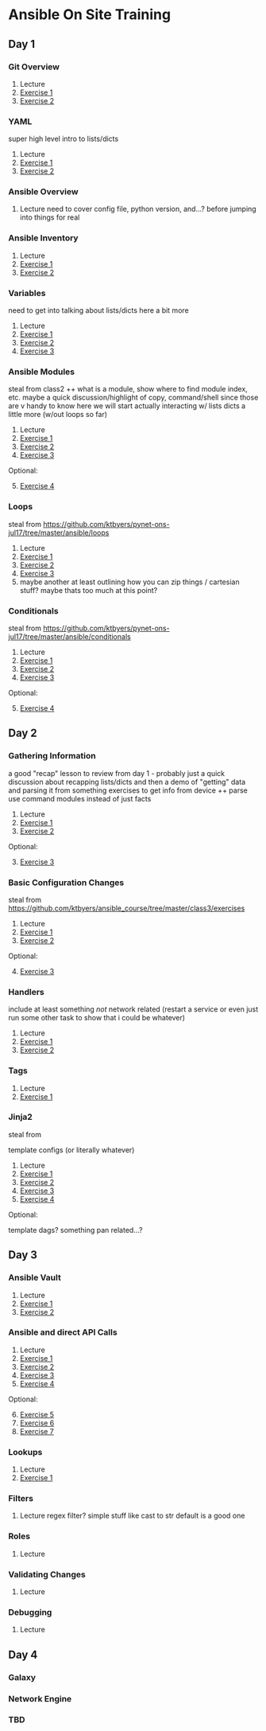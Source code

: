 # Ansible On Site Training

## Day 1

### Git Overview

1. Lecture
2. [Exercise 1](/day1/git/git_ex1.md)
3. [Exercise 2](/day1/git/git_ex2.md)

### YAML

super high level intro to lists/dicts

1. Lecture
2. [Exercise 1](/day1/yaml/yaml_ex1.md)
3. [Exercise 2](/day1/yaml/yaml_ex2.md)

### Ansible Overview

1. Lecture
    need to cover config file, python version, and...? before jumping into things for real

### Ansible Inventory

1. Lecture
2. [Exercise 1](/day1/inventory/inventory_ex1.md)
3. [Exercise 2](/day1/inventory/inventory_ex2.md)


### Variables

need to get into talking about lists/dicts here a bit more

1. Lecture
2. [Exercise 1](/day1/variables/variables_ex1.md)
3. [Exercise 2](/day1/variables/variables_ex2.md)
4. [Exercise 3](/day1/variables/variables_ex3.md)


### Ansible Modules

steal from class2 ++ what is a module, show where to find module index, etc. maybe a quick discussion/highlight of copy, command/shell since those are v handy to know
here we will start actually interacting w/ lists dicts a little more (w/out loops so far)

1. Lecture
2. [Exercise 1](/day1/modules/modules_ex1.md)
3. [Exercise 2](/day1/modules/modules_ex2.md)
4. [Exercise 3](/day1/modules/modules_ex3.md)

Optional:

5. [Exercise 4](/day1/modules/modules_ex4.md)


### Loops
steal from https://github.com/ktbyers/pynet-ons-jul17/tree/master/ansible/loops

1. Lecture
2. [Exercise 1](/day1/loops/loops_ex1.md)
3. [Exercise 2](/day1/loops/loops_ex2.md)
4. [Exercise 3](/day1/loops/loops_ex3.md)
5. maybe another at least outlining how you can zip things / cartesian stuff? maybe thats too much at this point?

### Conditionals
steal from https://github.com/ktbyers/pynet-ons-jul17/tree/master/ansible/conditionals

1. Lecture
2. [Exercise 1](/day1/conditionals/conditionals_ex1.md)
3. [Exercise 2](/day1/conditionals/conditionals_ex2.md)
3. [Exercise 3](/day1/conditionals/conditionals_ex3.md)

Optional:

5. [Exercise 4](/day1/conditionals/conditionals_ex4.md)

## Day 2

### Gathering Information

a good "recap" lesson to review from day 1 - probably just a quick discussion about recapping lists/dicts and then a demo of "getting" data and parsing it from something
exercises to get info from device ++ parse
use command modules instead of just facts

1. Lecture
2. [Exercise 1](/day2/gathering_info/gathering_info_ex1.md)
3. [Exercise 2](/day2/gathering_info/gathering_info_ex2.md)

Optional:

3. [Exercise 3](/day2/gathering_info/gathering_info_ex3.md)

### Basic Configuration Changes
steal from https://github.com/ktbyers/ansible_course/tree/master/class3/exercises

1. Lecture
2. [Exercise 1](/day2/basic_configuration/basic_configuration_ex1.md)
3. [Exercise 2](/day2/basic_configuration/basic_configuration_ex2.md)

Optional:

4. [Exercise 3](/day2/basic_configuration/basic_configuration_ex3.md)

### Handlers
include at least something *not* network related (restart a service or even just run some other task to show that i could be whatever)

1. Lecture
2. [Exercise 1](/day2/handlers/basic_configuration_ex1.md)
2. [Exercise 2](/day2/handlers/basic_configuration_ex2.md)

### Tags

1. Lecture
2. [Exercise 1](/day2/tags/tags_ex1.md)

### Jinja2
steal from

template configs (or literally whatever)

1. Lecture
2. [Exercise 1](/day2/jinja2/templates_ex1.md)
3. [Exercise 2](/day2/jinja2/templates_ex2.md)
4. [Exercise 3](/day2/jinja2/templates_ex3.md)
5. [Exercise 4](/day2/jinja2/templates_ex4.md)

Optional:

template dags? something pan related...?


## Day 3

### Ansible Vault

1. Lecture
2. [Exercise 1](/day3/vault/vault_ex1.md)
3. [Exercise 2](/day3/vault/vault_ex2.md)

### Ansible and direct API Calls

1. Lecture
2. [Exercise 1](/day3/apis/apis_ex1.md)
3. [Exercise 2](/day3/apis/apis_ex2.md)
4. [Exercise 3](/day3/apis/apis_ex3.md)
5. [Exercise 4](/day3/apis/apis_ex4.md)

Optional:

6. [Exercise 5](/day3/apis/apis_ex2.md)
7. [Exercise 6](/day3/apis/apis_ex3.md)
8. [Exercise 7](/day3/apis/apis_ex4.md)

### Lookups

1. Lecture
2. [Exercise 1](/day3/lookups/lookups_ex1.md)


### Filters

1. Lecture
regex filter?
simple stuff like cast to str
default is a good one

### Roles

1. Lecture

### Validating Changes

1. Lecture

### Debugging

1. Lecture

## Day 4

### Galaxy

### Network Engine

### TBD
